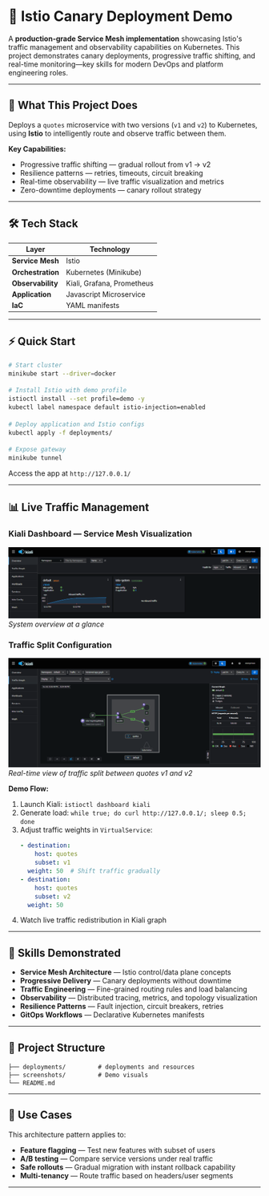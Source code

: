 # 🧭 Istio Canary Deployment Demo

A **production-grade Service Mesh implementation** showcasing Istio's traffic management and observability capabilities on Kubernetes. This project demonstrates canary deployments, progressive traffic shifting, and real-time monitoring—key skills for modern DevOps and platform engineering roles.

---

## 🚀 What This Project Does

Deploys a `quotes` microservice with two versions (`v1` and `v2`) to Kubernetes, using **Istio** to intelligently route and observe traffic between them.

**Key Capabilities:**
- Progressive traffic shifting — gradual rollout from v1 → v2
- Resilience patterns — retries, timeouts, circuit breaking
- Real-time observability — live traffic visualization and metrics
- Zero-downtime deployments — canary rollout strategy

---

## 🛠️ Tech Stack

| Layer | Technology |
|-------|-----------|
| **Service Mesh** | Istio |
| **Orchestration** | Kubernetes (Minikube) |
| **Observability** | Kiali, Grafana, Prometheus |
| **Application** | Javascript Microservice |
| **IaC** | YAML manifests |

---

## ⚡ Quick Start

```bash
# Start cluster
minikube start --driver=docker

# Install Istio with demo profile
istioctl install --set profile=demo -y
kubectl label namespace default istio-injection=enabled

# Deploy application and Istio configs
kubectl apply -f deployments/

# Expose gateway
minikube tunnel
```

Access the app at `http://127.0.0.1/`

---

## 📊 Live Traffic Management

### Kiali Dashboard — Service Mesh Visualization
![Istio Dashboard](screenshots/istiodash.png)
*System overview at a glance*

### Traffic Split Configuration
![Istio Traffic Distribution](screenshots/canary.png)
*Real-time view of traffic split between quotes v1 and v2*

**Demo Flow:**
1. Launch Kiali: `istioctl dashboard kiali`
2. Generate load: `while true; do curl http://127.0.0.1/; sleep 0.5; done`
3. Adjust traffic weights in `VirtualService`:
   ```yaml
   - destination:
       host: quotes
       subset: v1
     weight: 50  # Shift traffic gradually
   - destination:
       host: quotes
       subset: v2
     weight: 50
   ```
4. Watch live traffic redistribution in Kiali graph

---

## 💼 Skills Demonstrated

- **Service Mesh Architecture** — Istio control/data plane concepts  
- **Progressive Delivery** — Canary deployments without downtime  
- **Traffic Engineering** — Fine-grained routing rules and load balancing  
- **Observability** — Distributed tracing, metrics, and topology visualization  
- **Resilience Patterns** — Fault injection, circuit breakers, retries  
- **GitOps Workflows** — Declarative Kubernetes manifests

---

## 📁 Project Structure

```
├── deployments/         # deployments and resources
├── screenshots/         # Demo visuals
└── README.md
```

---

## 🎯 Use Cases

This architecture pattern applies to:
- **Feature flagging** — Test new features with subset of users
- **A/B testing** — Compare service versions under real traffic
- **Safe rollouts** — Gradual migration with instant rollback capability
- **Multi-tenancy** — Route traffic based on headers/user segments

---